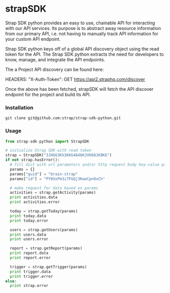 # strapSDK

Strap SDK python provides an easy to use, chainable API for interacting with our API services. Its purpose is to abstract away resource information from our primary API, i.e. not having to manually track API information for your custom API endpoint.

Strap SDK python keys off of a global API discovery object using the read token for the API. The Strap SDK python extracts the need for developers to know, manage, and integrate the API endpoints.

The a Project API discovery can be found here:

HEADERS: "X-Auth-Token": GET https://api2.straphq.com/discover

Once the above has been fetched, strapSDK will fetch the API discover endpoint for the project and build its API.

### Installation

```
git clone git@github.com:strap/strap-sdk-python.git
```

### Usage
```python
from strap-sdk-python import StrapSDK

# initialize Strap SDK with read token
strap = StrapSDK("3JHG63KV2KKG4646KJVK68JK8KG")
if not strap.hasError():
  # fill dict with url parameters and/or http request body key-value pairs
  params = {}
  params["guid"] = "brain-strap"
  params["id"] = "PY0XxPm3i7FGQj3KweCpn8xCh"

  # make request for data based on params
  activities = strap.getActivity(params)
  print activities.data
  print activities.error

  today = strap.getToday(params)
  print today.data
  print today.error

  users = strap.getUsers(params)
  print users.data
  print users.error

  report = strap.getReport(params)
  print report.data
  print report.error

  trigger = strap.getTrigger(params)
  print trigger.data
  print trigger.error
else:
  print strap.error
```

